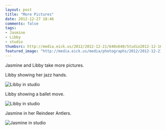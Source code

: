 ```yaml
---
layout: post
title: "More Pictures"
date: 2012-12-27 18:46
comments: false
tags: 
- Jasmine
- Libby
- studio
thumbsrc: http://media.eick.us/2012/2012-12-21/640x640/Studio2012-12-16at17-36-05.jpg
featured_image: "http://media.eick.us/media/photographs/2012/2012-12-21/Studio2012-12-16at17-39-13.jpg"
---
```

Jasmine and Libby take more pictures.

Libby showing her jazz hands.

![Libby in studio](http://media.eick.us/media/photographs/2012/2012-12-21/Studio2012-12-16at17-39-13.jpg)


Libby showing a ballet move.

![Libby in studio](http://media.eick.us/media/photographs/2012/2012-12-21/Studio2012-12-16at17-38-36.jpg)


Jasmine in her Reindeer Antlers.

![Jasmine in studio](http://media.eick.us/media/photographs/2012/2012-12-21/Studio2012-12-16at17-36-05.jpg)

